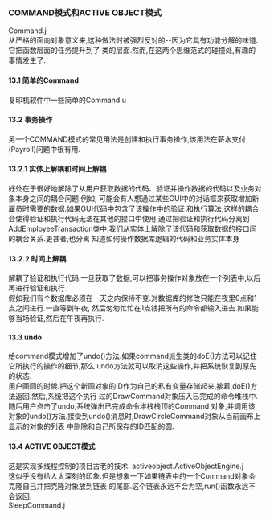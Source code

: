 ### COMMAND模式和ACTIVE OBJECT模式
Command.j  
从严格的面向对象意义来,这种做法时被强烈反对的--因为它具有功能分解的味道.它把函数层面的任务提升到了
类的层面.然而,在这两个思维范式的碰撞处,有趣的事情发生了.  
#### 13.1 简单的Command
复印机软件中一些简单的Command.u
#### 13.2 事务操作
另一个COMMAND模式的常见用法是创建和执行事务操作,该用法在薪水支付(Payroll)问题中很有用.
#### 13.2.1 实体上解耦和时间上解耦
好处在于很好地解除了从用户获取数据的代码、验证并操作数据的代码以及业务对象本身之间的耦合问题.例如,
可能会有人想通过某些GUI中的对话框来获取增加新雇员时需要的数据.如果GUI代码中包含了该操作中的验证
和执行算法,这样的耦合会使得验证和执行代码无法在其他的接口中使用.通过把验证和执行代码分离到
AddEmployeeTransaction类中,我们从实体上解除了该代码和获取数据的接口间的耦合关系.更甚者,也分离
知道如何操作数据库逻辑的代码和业务实体本身
#### 13.2.2 时间上解耦
解耦了验证和执行代码.一旦获取了数据,可以把事务操作对象放在一个列表中,以后再进行验证和执行.  
假如我们有个数据库必须在一天之内保持不变.对数据库的修改只能在夜里0点和1点之间进行.一直等到午夜,
然后匆匆忙忙在1点钱把所有的命令都输入进去.如果能够当场验证,然后在午夜再执行.
#### 13.3 undo
给command模式增加了undo()方法.如果command派生类的doE()方法可以记住它所执行的操作的细节,那么
undo方法就可以取消这些操作,并把系统恢复到原先的状态.  
用户画圆的时候.把这个新圆对象的ID作为自己的私有变量存储起来.接着,doE()方法返回.然后,系统把这个执行
过的DrawCommand对象压入已完成的命令堆栈中.  随后用户点击了undo,系统弹出已完成命令堆栈栈顶的Command
对象,并调用该对象的undo()方法.接受到undo()消息时,DrawCircleCommand对象从当前画布上显示的对象的列表
中删除和自己所保存的ID匹配的圆. 
#### 13.4 ACTIVE OBJECT模式
这是实现多线程控制的项目古老的技术.
activeobject.ActiveObjectEngine.j  
这似乎没有给人太深刻的印象.但是想象一下如果链表中的一个Command对象会克隆自己并把克隆对象放到链表
的尾部.这个链表永远不会为空,run()函数永远不会返回.  
SleepCommand.j
